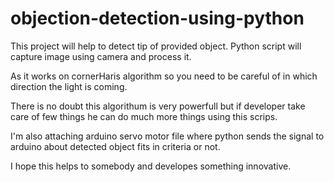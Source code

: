 # objection-detection-using-python

This project will help to detect tip of provided object. Python script will capture image using camera and process it. 

As it works on cornerHaris algorithm so you need to be careful of in which direction the light is coming.

There is no doubt this algorithum is very powerfull but if developer take care of few things he can do much more things using this scrips.

I'm also attaching arduino servo motor file where python sends the signal to arduino about detected object fits in criteria or not.

I hope this helps to somebody and developes something innovative.
